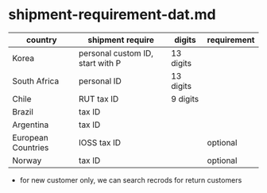 
# shipment-requirement-dat.md

| country            | shipment require                 | digits    | requirement |
| ------------------ | -------------------------------- | --------- | ----------- |
| Korea              | personal custom ID, start with P | 13 digits |             |
| South Africa       | personal    ID                   | 13 digits |             |
| Chile              | RUT tax ID                       | 9 digits  |             |
| Brazil             | tax ID                           |           |             |
| Argentina          | tax ID                           |           |             |
| European Countries | IOSS tax ID                      |           | optional    |
| Norway             | tax ID                           |           | optional    |

* for new customer only, we can search recrods for return customers 


